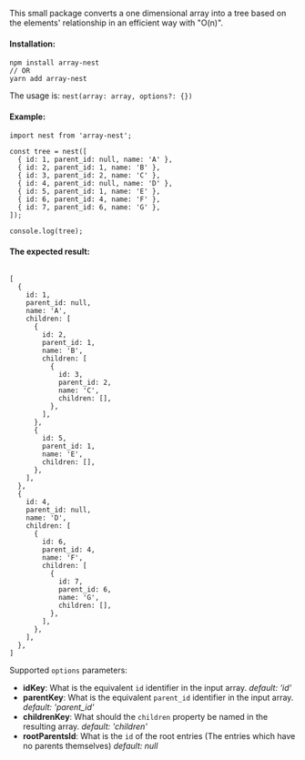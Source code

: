 This small package converts a one dimensional array into a tree based on the elements' relationship in an efficient way with "O(n)".

#### Installation:
```
npm install array-nest
// OR
yarn add array-nest
```

The usage is:
`nest(array: array, options?: {})`

#### Example:

```
import nest from 'array-nest';

const tree = nest([
  { id: 1, parent_id: null, name: 'A' },
  { id: 2, parent_id: 1, name: 'B' },
  { id: 3, parent_id: 2, name: 'C' },
  { id: 4, parent_id: null, name: 'D' },
  { id: 5, parent_id: 1, name: 'E' },
  { id: 6, parent_id: 4, name: 'F' },
  { id: 7, parent_id: 6, name: 'G' },
]);

console.log(tree);
```

#### The expected result:
```

[
  {
    id: 1,
    parent_id: null,
    name: 'A',
    children: [
      {
        id: 2,
        parent_id: 1,
        name: 'B',
        children: [
          {
            id: 3,
            parent_id: 2,
            name: 'C',
            children: [],
          },
        ],
      },
      {
        id: 5,
        parent_id: 1,
        name: 'E',
        children: [],
      },
    ],
  },
  {
    id: 4,
    parent_id: null,
    name: 'D',
    children: [
      {
        id: 6,
        parent_id: 4,
        name: 'F',
        children: [
          {
            id: 7,
            parent_id: 6,
            name: 'G',
            children: [],
          },
        ],
      },
    ],
  },
]
```

Supported `options` parameters:

- __idKey__: What is the equivalent `id` identifier in the input array. _default: 'id'_ 
- __parentKey__: What is the equivalent `parent_id` identifier in the input array. _default: 'parent_id'_
- __childrenKey__: What should the `children` property be named in the resulting array. _default: 'children'_
- __rootParentsId__: What is the `id` of the root entries (The entries which have no parents themselves) _default: null_